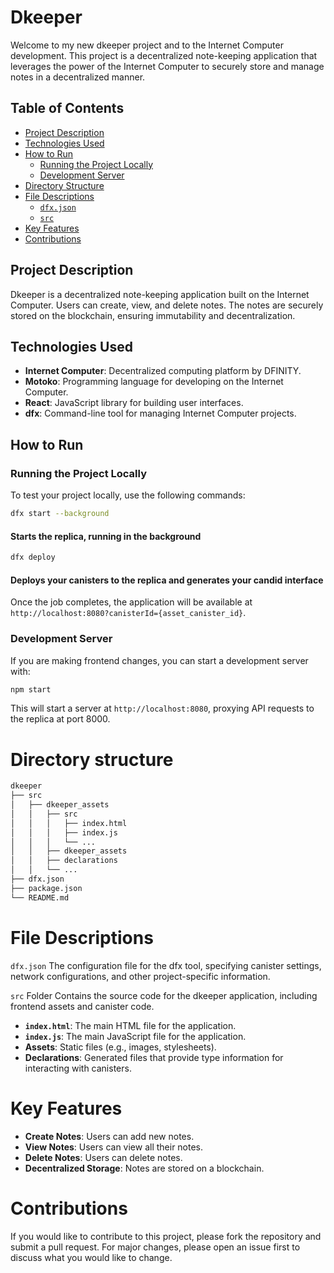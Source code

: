 # Dkeeper

Welcome to my new dkeeper project and to the Internet Computer development. This project is a decentralized note-keeping application that leverages the power of the Internet Computer to securely store and manage notes in a decentralized manner.

## Table of Contents
- [Project Description](#project-description)
- [Technologies Used](#technologies-used)
- [How to Run](#how-to-run)
  - [Running the Project Locally](#running-the-project-locally)
  - [Development Server](#development-server)
- [Directory Structure](#directory-structure)
- [File Descriptions](#file-descriptions)
  - [`dfx.json`](#dfxjson)
  - [`src`](#src-folder)
- [Key Features](#key-features)
- [Contributions](#contributions)

## Project Description

Dkeeper is a decentralized note-keeping application built on the Internet Computer. Users can create, view, and delete notes. The notes are securely stored on the blockchain, ensuring immutability and decentralization.

## Technologies Used

- **Internet Computer**: Decentralized computing platform by DFINITY.
- **Motoko**: Programming language for developing on the Internet Computer.
- **React**: JavaScript library for building user interfaces.
- **dfx**: Command-line tool for managing Internet Computer projects.

## How to Run

### Running the Project Locally

To test your project locally, use the following commands:

```bash
dfx start --background
```
#### Starts the replica, running in the background


```bash
dfx deploy
```
#### Deploys your canisters to the replica and generates your candid interface

Once the job completes, the application will be available at `http://localhost:8080?canisterId={asset_canister_id}`.

### Development Server
If you are making frontend changes, you can start a development server with:

```bash
npm start
```
This will start a server at `http://localhost:8080`, proxying API requests to the replica at port 8000.

# Directory structure

```bash
dkeeper
├── src
│   ├── dkeeper_assets
│   │   ├── src
│   │   │   ├── index.html
│   │   │   ├── index.js
│   │   │   └── ...
│   │   ├── dkeeper_assets
│   │   ├── declarations
│   │   └── ...
├── dfx.json
├── package.json
└── README.md
```

# File Descriptions
`dfx.json`
The configuration file for the dfx tool, specifying canister settings, network configurations, and other project-specific information.

`src` Folder
Contains the source code for the dkeeper application, including frontend assets and canister code.
- **`index.html`**: The main HTML file for the application.
- **`index.js`**: The main JavaScript file for the application.
- **Assets**: Static files (e.g., images, stylesheets).
- **Declarations**: Generated files that provide type information for interacting with canisters.

# Key Features
- **Create Notes**: Users can add new notes.
- **View Notes**: Users can view all their notes.
- **Delete Notes**: Users can delete notes.
- **Decentralized Storage**: Notes are stored on a blockchain.


# Contributions
If you would like to contribute to this project, please fork the repository and submit a pull request. For major changes, please open an issue first to discuss what you would like to change.
